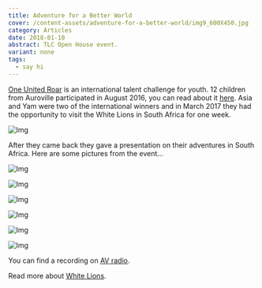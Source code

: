```yaml
---
title: Adventure for a Better World
cover: /content-assets/adventure-for-a-better-world/img9_600X450.jpg
category: Articles
date: 2018-01-10
abstract: TLC Open House event.
variant: none
tags:
  - say hi
---
```


[One United Roar](https://www.oneunitedroar.org/) is an international talent challenge for youth. 12 children from Auroville participated in August 2016, you can read about it [here](/reconnecting-with-spirit-through-nature#one-united-roar). Asia and Yam were two of the international winners and in March 2017 they had the opportunity to visit the White Lions in South Africa for one week.

![Img](/content-assets/adventure-for-a-better-world/banner_1440X900.jpg)

After they came back they gave a presentation on their adventures in South Africa. Here are some pictures from the event…

![Img](/content-assets/adventure-for-a-better-world/img1_600X600.jpg)

![Img](/content-assets/adventure-for-a-better-world/img2_600X600.jpg)

![Img](/content-assets/adventure-for-a-better-world/img8_600X600.jpg)

![Img](/content-assets/adventure-for-a-better-world/img4_600X600.jpg)

![Img](/content-assets/adventure-for-a-better-world/img5_600X600.jpg)

![Img](/content-assets/adventure-for-a-better-world/img3_600X600.jpg)

You can find a recording on [AV radio](www.aurovilleradio.org/tag/white-lions/).

Read more about [White Lions](/reconnecting-with-spirit-through-nature#the-white-lions).

